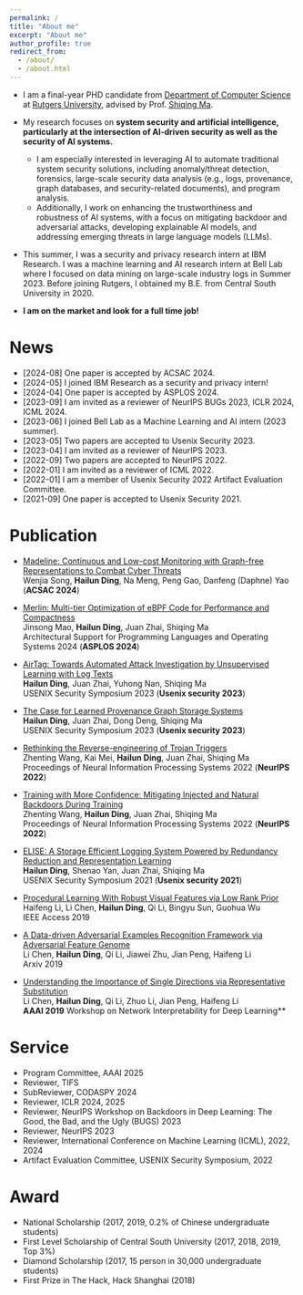 ```yaml
---
permalink: /
title: "About me"
excerpt: "About me"
author_profile: true
redirect_from: 
  - /about/
  - /about.html
---
```


* I am a final-year PHD candidate from [Department of Computer Science](https://www.cs.rutgers.edu/) at [Rutgers University](https://www.rutgers.edu/), advised by Prof. [Shiqing Ma](https://people.cs.umass.edu/~shiqingma/). 
* My research focuses on <b>system security and artificial intelligence, particularly at the intersection of AI-driven security as well as the security of AI systems.</b> 
    * I am especially interested in leveraging AI to automate traditional system security solutions, including anomaly/threat detection, forensics, large-scale security data analysis (e.g., logs, provenance, graph databases, and security-related documents), and program analysis. 
    * Additionally, I work on enhancing the trustworthiness and robustness of AI systems, with a focus on mitigating backdoor and adversarial attacks, developing explainable AI models, and addressing emerging threats in large language models (LLMs).

* This summer, I was a security and privacy research intern at IBM Research. I was a machine learning and AI research intern at Bell Lab where I focused on data mining on large-scale industry logs in Summer 2023. Before joining Rutgers, I obtained my B.E. from Central South University in 2020.

* <b>I am on the market and look for a full time job!</b>

News
======
* [2024-08] One paper is accepted by ACSAC 2024.
* [2024-05] I joined IBM Research as a security and privacy intern!
* [2024-04] One paper is accepted by ASPLOS 2024.
* [2023-09] I am invited as a reviewer of NeurIPS BUGs 2023, ICLR 2024, ICML 2024.
* [2023-06] I joined Bell Lab as a Machine Learning and AI intern (2023 summer).
* [2023-05] Two papers are accepted to Usenix Security 2023.
* [2023-04] I am invited as a reviewer of NeurIPS 2023.
* [2022-09] Two papers are accepted to NeurIPS 2022.
* [2022-01] I am invited as a reviewer of ICML 2022.
* [2022-01] I am a member of Usenix Security 2022 Artifact Evaluation Committee.
* [2021-09] One paper is accepted to Usenix Security 2021.


Publication
======

* [Madeline: Continuous and Low-cost Monitoring with Graph-free
  Representations to Combat Cyber Threats]()  
Wenjia Song, **Hailun Ding**, Na Meng, Peng Gao, Danfeng (Daphne) Yao 
(**ACSAC 2024**)

* [Merlin: Multi-tier Optimization of eBPF Code for Performance and Compactness]()  
Jinsong Mao, **Hailun Ding**, Juan Zhai, Shiqing Ma  
Architectural Support for Programming Languages and Operating Systems 2024 (**ASPLOS 2024**)

* [AirTag: Towards Automated Attack Investigation by Unsupervised Learning with Log Texts]()  
**Hailun Ding**, Juan Zhai, Yuhong Nan, Shiqing Ma  
USENIX Security Symposium 2023 (**Usenix security 2023**)

* [The Case for Learned Provenance Graph Storage Systems](https://www.usenix.org/conference/usenixsecurity23/presentation/dinghailun)  
**Hailun Ding**, Juan Zhai, Dong Deng, Shiqing Ma  
USENIX Security Symposium 2023 (**Usenix security 2023**)

* [Rethinking the Reverse-engineering of Trojan Triggers]()  
Zhenting Wang, Kai Mei, **Hailun Ding**, Juan Zhai, Shiqing Ma  
Proceedings of Neural Information Processing Systems 2022 (**NeurIPS 2022**)

* [Training with More Confidence: Mitigating Injected and Natural Backdoors During Training]()  
Zhenting Wang, **Hailun Ding**, Juan Zhai, Shiqing Ma  
Proceedings of Neural Information Processing Systems 2022 (**NeurIPS 2022**)

* [ELISE: A Storage Efficient Logging System Powered by Redundancy Reduction and Representation Learning](https://www.usenix.org/conference/usenixsecurity21/presentation/ding)  
**Hailun Ding**, Shenao Yan, Juan Zhai, Shiqing Ma  
USENIX Security Symposium 2021 (**Usenix security 2021**)

* [Procedural Learning With Robust Visual Features via Low Rank Prior](https://ieeexplore.ieee.org/document/8624510)  
Haifeng Li, Li Chen, **Hailun Ding**, Qi Li, Bingyu Sun, Guohua Wu  
IEEE Access 2019

* [A Data-driven Adversarial Examples Recognition Framework via Adversarial Feature Genome](https://arxiv.org/abs/1812.10085v2)  
Li Chen, **Hailun Ding**, Qi Li, Jiawei Zhu, Jian Peng, Haifeng Li  
Arxiv 2019

* [Understanding the Importance of Single Directions via Representative Substitution](https://arxiv.org/abs/1811.11053)  
Li Chen, **Hailun Ding**, Qi Li, Zhuo Li, Jian Peng, Haifeng Li  
**AAAI 2019** Workshop on Network Interpretability for Deep Learning**

Service
======
* Program Committee, AAAI 2025
* Reviewer, TIFS
* SubReviewer, CODASPY 2024
* Reviewer, ICLR 2024, 2025
* Reviewer, NeurIPS Workshop on Backdoors in Deep Learning: The Good, the Bad, and the Ugly (BUGS) 2023
* Reviewer, NeurIPS 2023
* Reviewer, International Conference on Machine Learning (ICML), 2022, 2024
* Artifact Evaluation Committee, USENIX Security Symposium, 2022

Award
======
* National Scholarship (2017, 2019, 0.2% of Chinese undergraduate students) 
* First Level Scholarship of Central South University (2017, 2018, 2019, Top 3%)
* Diamond Scholarship (2017, 15 person in 30,000 undergraduate students) 
* First Prize in The Hack, Hack Shanghai (2018)

